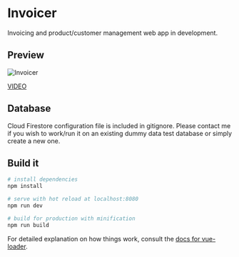 # Invoicer

Invoicing and product/customer management web app in development.

## Preview

![Invoicer](https://ibb.co/gF9XNvm)


[VIDEO](http://www.emilwojcik.com/video/invoicerfinal.mp4)

## Database

Cloud Firestore configuration file is included in gitignore. 
Please contact me if you wish to work/run it on an existing dummy data test database or simply create a new one. 

## Build it

``` bash
# install dependencies
npm install

# serve with hot reload at localhost:8080
npm run dev

# build for production with minification
npm run build
```

For detailed explanation on how things work, consult the [docs for vue-loader](http://vuejs.github.io/vue-loader).
